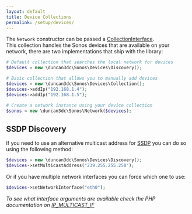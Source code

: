 ```yaml
---
layout: default
title: Device Collections
permalink: /setup/devices/
---
```


The `Network` constructor can be passed a [CollectionInterface](../../api/classes/duncan3dc.Sonos.Interfaces.Devices.CollectionInterface.html).  
This collection handles the Sonos devices that are available on your network, there are two implementations that ship with the library:

```php
# Default collection that searches the local network for devices
$devices = new \duncan3dc\Sonos\Devices\Discovery();

# Basic collection that allows you to manually add devices
$devices = new \duncan3dc\Sonos\Devices\Collection();
$devices->addIp("192.168.1.4");
$devices->addIp("192.168.1.5");

# Create a network instance using your device collection
$sonos = new \duncan3dc\Sonos\Network($devices);
```

SSDP Discovery
--------------

If you need to use an alternative multicast address for [SSDP](//en.wikipedia.org/wiki/Simple_Service_Discovery_Protocol) you can do so using the following method:

```php
$devices = new \duncan3dc\Sonos\Devices\Discovery();
$devices->setMulticastAddress("239.255.255.250");
```

Or if you have multiple network interfaces you can force which one to use:

```php
$devices->setNetworkInterface("eth0");
```

_To see what interface arguments are available check the PHP documentation on [IP_MULTICAST_IF](http://php.net/manual/en/function.socket-get-option.php)_

